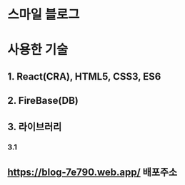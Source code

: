 # 스마일 블로그

# 사용한 기술 
## 1. React(CRA), HTML5, CSS3, ES6

## 2. FireBase(DB)

## 3. 라이브러리
### 3.1 

## https://blog-7e790.web.app/ 배포주소
